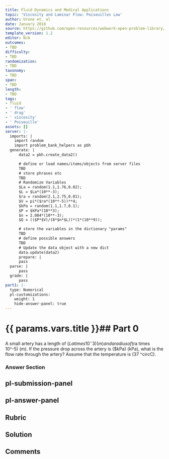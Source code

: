 ```yaml
---
title: Fluid Dynamics and Medical Applications
topic: 'Viscosity and Laminar Flow: Poiseuilles Law'
author: Urone et. al
date: January 2018
source: https://github.com/open-resources/webwork-open-problem-library/tree/master/Contrib/BrockPhysics/College_Physics_Urone/12.Fluid_Dynamics_and_Medical_Applications/12-04.Viscosity_and_Laminar_Flow.Poiseuilles_Law/NU_U17_12_04_005.pg
template_version: 1.2
editor: N/A
outcomes:
- TBD
difficulty:
- TBD
randomization:
- TBD
taxonomy:
- TBD
span:
- TBD
length:
- TBD
tags:
- fluid
- ' flow'
- ' drag'
- ' viscosity'
- ' Poiseuille'
assets: []
server: |-
  imports: |
    import random
    import problem_bank_helpers as pbh
  generate: |
      data2 = pbh.create_data2()

      # define or load names/items/objects from server files
      TBD
      # store phrases etc
      TBD
      # Randomize Variables
      $La = random(1.1,1.76,0.02);
      $L = $La*(10**-3);
      $ra = random(2.1,2.75,0.01);
      $V = pi*($ra*(10**-5))**4;
      $kPa = random(1.1,1.7,0.1);
      $P = $kPa*(10**3);
      $n = 2.084*(10**-3);
      $Q = (($P*$V)/(8*$n*$L))*(1*(10**9));

      # store the variables in the dictionary "params"
      TBD
      # define possible answers
      TBD
      # Update the data object with a new dict
      data.update(data2)
      prepare: |
      pass
  parse: |
      pass
  grade: |
      pass
part1: |-
  type: Numerical
  pl-customizations:
    weight: 1
    hide-answer-panel: true
---
```


# {{ params.vars.title }}## Part 0 
A small artery has a length of ($La times 10^-3) (m) and a radius of ($ra times 10^-5) (m). If the pressure drop across the artery is ($kPa) (kPa), what is the flow rate through the artery? Assume that the temperature is (37 ^circC). 


### Answer Section 


## pl-submission-panel 


## pl-answer-panel 


## Rubric 


## Solution 


## Comments 


